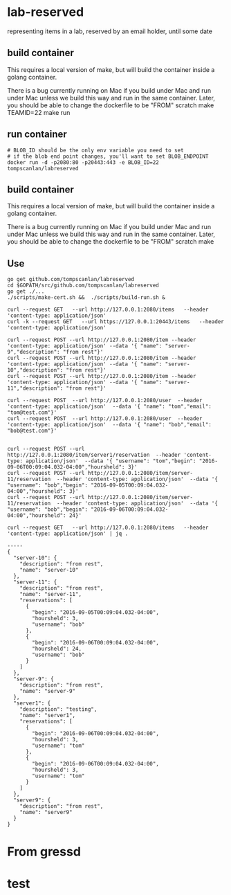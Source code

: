 # lab-reserved
representing items in a lab, reserved by an email holder, until some date

## build container

This requires a local version of make, but will build the container inside a golang container.

There is a bug currently running on Mac if you build under Mac and run under Mac unless we build this way and run in the same container.  Later, you should be able to change the dockerfile to be "FROM" scratch
    make
    TEAMID=22 make run

## run container

    # BLOB_ID should be the only env variable you need to set
    # if the blob end point changes, you'll want to set BLOB_ENDPOINT
    docker run -d -p2080:80 -p20443:443 -e BLOB_ID=22   tompscanlan/labreserved


## build container

This requires a local version of make, but will build the container inside a golang container.

There is a bug currently running on Mac if you build under Mac and run under Mac unless we build this way and run in the same container.  Later, you should be able to change the dockerfile to be "FROM" scratch
    make

## Use

    go get github.com/tompscanlan/labreserved
    cd $GOPATH/src/github.com/tompscanlan/labreserved
    go get ./...
    ./scripts/make-cert.sh &&  ./scripts/build-run.sh &

    curl --request GET   --url http://127.0.0.1:2080/items   --header 'content-type: application/json'
    curl -k --request GET   --url https://127.0.0.1:20443/items   --header 'content-type: application/json'

    curl --request POST --url http://127.0.0.1:2080/item --header 'content-type: application/json' --data '{ "name": "server-9","description": "from rest"}'
    curl --request POST --url http://127.0.0.1:2080/item --header 'content-type: application/json' --data '{ "name": "server-10","description": "from rest"}'
    curl --request POST --url http://127.0.0.1:2080/item --header 'content-type: application/json' --data '{ "name": "server-11","description": "from rest"}'

    curl --request POST  --url http://127.0.0.1:2080/user  --header 'content-type: application/json'  --data '{ "name": "tom","email": "tom@test.com"}'
    curl --request POST  --url http://127.0.0.1:2080/user  --header 'content-type: application/json'  --data '{ "name": "bob","email": "bob@test.com"}'


    curl --request POST --url http://127.0.0.1:2080/item/server1/reservation  --header 'content-type: application/json'  --data '{ "username": "tom","begin": "2016-09-06T00:09:04.032-04:00","hoursheld": 3}'
    curl --request POST --url http://127.0.0.1:2080/item/server-11/reservation  --header 'content-type: application/json'  --data '{ "username": "bob","begin": "2016-09-05T00:09:04.032-04:00","hoursheld": 3}'
    curl --request POST --url http://127.0.0.1:2080/item/server-11/reservation  --header 'content-type: application/json'  --data '{ "username": "bob","begin": "2016-09-06T00:09:04.032-04:00","hoursheld": 24}'

    curl --request GET   --url http://127.0.0.1:2080/items   --header 'content-type: application/json' | jq .

    -----
    {
      "server-10": {
        "description": "from rest",
        "name": "server-10"
      },
      "server-11": {
        "description": "from rest",
        "name": "server-11",
        "reservations": [
          {
            "begin": "2016-09-05T00:09:04.032-04:00",
            "hoursheld": 3,
            "username": "bob"
          },
          {
            "begin": "2016-09-06T00:09:04.032-04:00",
            "hoursheld": 24,
            "username": "bob"
          }
        ]
      },
      "server-9": {
        "description": "from rest",
        "name": "server-9"
      },
      "server1": {
        "description": "testing",
        "name": "server1",
        "reservations": [
          {
            "begin": "2016-09-06T00:09:04.032-04:00",
            "hoursheld": 3,
            "username": "tom"
          },
          {
            "begin": "2016-09-06T00:09:04.032-04:00",
            "hoursheld": 3,
            "username": "tom"
          }
        ]
      },
      "server9": {
        "description": "from rest",
        "name": "server9"
      }
    }
# From gressd
# test

